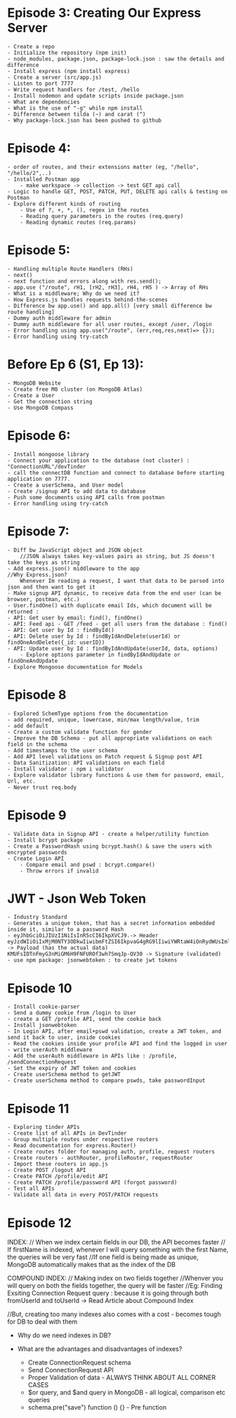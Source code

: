 # Episode 3: Creating Our Express Server
    - Create a repo
    - Initialize the repository (npm init)
    - node_modules, package.json, package-lock.json : saw the details and difference
    - Install express (npm install express)
    - Create a server (src/app.js)
    - Listen to port 7777
    - Write request handlers for /test, /hello
    - Install nodemon and update scripts inside package.json
    - What are dependencies 
    - What is the use of "-g" while npm install
    - Difference between tilda (~) and carat (^)
    - Why package-lock.json has been pushed to github

# Episode 4:
    - order of routes, and their extensions matter (eg, "/hello", "/hello/2",..)
    - Installed Postman app
        - make workspace -> collection -> test GET api call
    - Logic to handle GET, POST, PATCH, PUT, DELETE api calls & testing on Postman
    - Explore different kinds of routing
        - Use of ?, +, *, (), regex in the routes
        - Reading query parameters in the routes (req.query)
        - Reading dynamic routes (req.params)

# Episode 5: 
    - Handling multiple Route Handlers (RHs)
    - next()
    - next function and errors along with res.send();
    - app.use ("/route", rH1, [rH2, rH3], rH4, rH5 ) -> Array of RHs
    - What is a middleware; Why do we need it? 
    - How Express.js handles requests behind-the-scenes
    - Difference bw app.use() and app.all() [very small difference bw route handling]
    - Dummy auth middleware for admin
    - Dummy auth middleware for all user routes, except /user, /login
    - Error handling using app.use("/route", (err,req,res,next)=> {});
    - Error handling using try-catch

# Before Ep 6 (S1, Ep 13):
    - MongoDB Website 
    - Create free M0 cluster (on MongoDB Atlas)
    - Create a User 
    - Get the connection string
    - Use MongoDB Compass
# Episode 6: 
    - Install mongoose library
    - Connect your application to the database (not cluster) : "ConnectionURL"/devTinder
    - call the connectDB function and connect to database before starting application on 7777.
    - Create a userSchema, and User model 
    - Create /signup API to add data to database
    - Push some documents using API calls from postman
    - Error handling using try-catch

# Episode 7:
    - Diff bw JavaScript object and JSON object 
        //JSON always takes key-values pairs as string, but JS doesn't take the keys as string
    - Add express.json() middleware to the app
    //Why Express.json? 
        Whenever Im reading a request, I want that data to be parsed into json and then want to get it
    - Make signup API dynamic, to receive data from the end user (can be browser, postman, etc.)
    - User.findOne() with duplicate email Ids, which document will be returned : 
    - API: Get user by email: find(), findOne()
    - API: Feed api - GET /feed - get all users from the database : find()
    - API: Get user by Id : findById()
    - API: Delete user by Id : findByIdAndDelete(userId) or findOneAndDelete({_id: userID})
    - API: Update user by Id : findByIdAndUpdate(userId, data, options)
        - Explore options parameter in findByIdAndUpdate or findOneAndUpdate
    - Explore Mongoose documentation for Models

# Episode 8
    - Explored SchemType options from the documentation
    - add required, unique, lowercase, min/max length/value, trim
    - add default 
    - Create a custom validate function for gender
    - Improve the DB Schema - put all appropriate validations on each field in the schema
    - Add timestamps to the user schema 
    - Add API level validations on Patch request & Signup post API
    - Data Sanitization: API validations on each field
    - Install validator : npm i validator
    - Explore validator library functions & use them for password, email, Url, etc.
    - Never trust req.body

# Episode 9
    - Validate data in Signup API - create a helper/utility function
    - Install bcrypt package
    - Create a PasswordHash using bcrypt.hash() & save the users with encrypted passwords
    - Create Login API
        - Compare email and pswd : bcrypt.compare()
        - Throw errors if invalid
    
# JWT - Json Web Token
    - Industry Standard
    - Generates a unique token, that has a secret information embedded inside it, similar to a password Hash
    - eyJhbGciOiJIUzI1NiIsInR5cCI6IkpXVCJ9.-> Header eyJzdWIiOiIxMjM0NTY3ODkwIiwibmFtZSI6IkpvaG4gRG9lIiwiYWRtaW4iOnRydWUsImlhdCI6MTUxNjIzOTAyMn0. -> Payload (has the actual data)
    KMUFsIDTnFmyG3nMiGM6H9FNFUROf3wh7SmqJp-QV30 -> Signature (validated)
    - use npm package: jsonwebtoken : to create jwt tokens 

# Episode 10
    - Install cookie-parser
    - Send a dummy cookie from /login to User
    - create a GET /profile API, send the cookie back
    - Install jsonwebtoken
    - In Login API, after email+pswd validation, create a JWT token, and send it back to user, inside cookies
    - Read the cookies inside your profile API and find the logged in user
    - write userAuth middleware
    - Add the userAuth middleware in APIs like : /profile, /sendConnectionRequest
    - Set the expiry of JWT token and cookies
    - Create userSchema method to getJWT
    - Create userSchema method to compare pswds, take passwordInput 
    
# Episode 11
    - Exploring tinder APIs
    - Create list of all APIs in DevTinder
    - Group multiple routes under respective routers 
    - Read documentation for express.Router()
    - Create routes folder for managing auth, profile, request routers
    - Create routers - authRouter, profileRouter, requestRouter
    - Import these routers in app.js
    - Create POST /logout API
    - Create PATCH /profile/edit API
    - Create PATCH /profile/password API (forgot password)
    - Test all APIs 
    - Validate all data in every POST/PATCH requests     

# Episode 12 

INDEX:
// When we index certain fields in our DB, the API becomes faster
// If firstName is indexed, whenever I will query something with the first Name, the queries will be very fast
//If one field is being made as unique, MongoDB automatically makes that as the index of the DB 

COMPOUND INDEX:
// Making index on two fields together
//Whenver you will query on both the fields together, the query will be faster
//Eg: Finding Exsiting Connection Request query : because it is going through both fromUserId and toUserId
 -> Read Article about Compound Index

//But, creating too many indexes also comes with a cost - becomes tough for DB to deal with them

- Why do we need indexes in DB? 
- What are the advantages and disadvantages of indexes? 

    - Create ConnectionRequest schema
    - Send ConnectionRequest API    
    - Proper Validation of data - ALWAYS THINK ABOUT ALL CORNER CASES
    - $or query, and $and query in MongoDB - all logical, comparison etc queries
    - schema.pre("save") function () {} - Pre function
